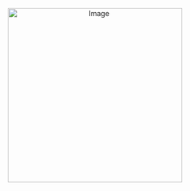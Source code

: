 <p align="center">
  <img src="https://i.pinimg.com/originals/50/da/8c/50da8c44ba216bd8d5c20992bc8ce939.gif" alt="Image" style="width: 346px; display: block; margin: 0 auto;" />
</p>
